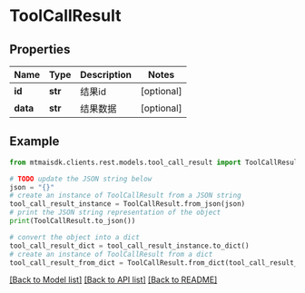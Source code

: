 # ToolCallResult


## Properties

Name | Type | Description | Notes
------------ | ------------- | ------------- | -------------
**id** | **str** | 结果id | [optional] 
**data** | **str** | 结果数据 | [optional] 

## Example

```python
from mtmaisdk.clients.rest.models.tool_call_result import ToolCallResult

# TODO update the JSON string below
json = "{}"
# create an instance of ToolCallResult from a JSON string
tool_call_result_instance = ToolCallResult.from_json(json)
# print the JSON string representation of the object
print(ToolCallResult.to_json())

# convert the object into a dict
tool_call_result_dict = tool_call_result_instance.to_dict()
# create an instance of ToolCallResult from a dict
tool_call_result_from_dict = ToolCallResult.from_dict(tool_call_result_dict)
```
[[Back to Model list]](../README.md#documentation-for-models) [[Back to API list]](../README.md#documentation-for-api-endpoints) [[Back to README]](../README.md)


